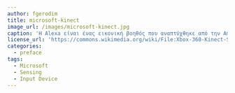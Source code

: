 ```yaml
---
author: fgerodim
title: microsoft-kinect
image_url: /images/microsoft-kinect.jpg
caption: 'H Alexa είναι ένας εικονική βοηθός που αναπτύχθηκε από την Amazon, που χρησιμοποιήθηκε για πρώτη φορά στο Amazon Echo και τα έξυπνα ηχεία του Amazon Echo Dot που αναπτύχθηκαν από το Amazon Lab126. Είναι ικανή για φωνητική αλληλεπίδραση, αναπαραγωγή μουσικής, δημιουργία λιστών εργασίας, ρύθμιση ειδοποιήσεων, ροή podcasts, αναπαραγωγή audiobooks και ενημέρωση σχετικά με τον καιρό, την κυκλοφορία μεταξύ άλλων πληροφοριών σε πραγματικό χρόνο. Η Alexa μπορεί επίσης να ελέγξει πολλές έξυπνες συσκευές που χρησιμοποιούν το ίδιο ως σύστημα οικιακού αυτοματισμού. Οι χρήστες μπορούν να επεκτείνουν τις δυνατότητες της Alexa εγκαθιστώνταςπρόσθετες λειτουργίες που αναπτύσσονται από προμηθευτές τρίτων κατασκευαστών.'
license_url: 'https://commons.wikimedia.org/wiki/File:Xbox-360-Kinect-Standalone.png'
categories:
  - preface
tags:
  - Microsoft
  - Sensing
  - Input Device
---
```

